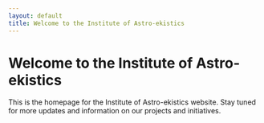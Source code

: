 ```yaml
---
layout: default
title: Welcome to the Institute of Astro-ekistics
---
```


# Welcome to the Institute of Astro-ekistics

This is the homepage for the Institute of Astro-ekistics website. Stay tuned for more updates and information on our projects and initiatives.
